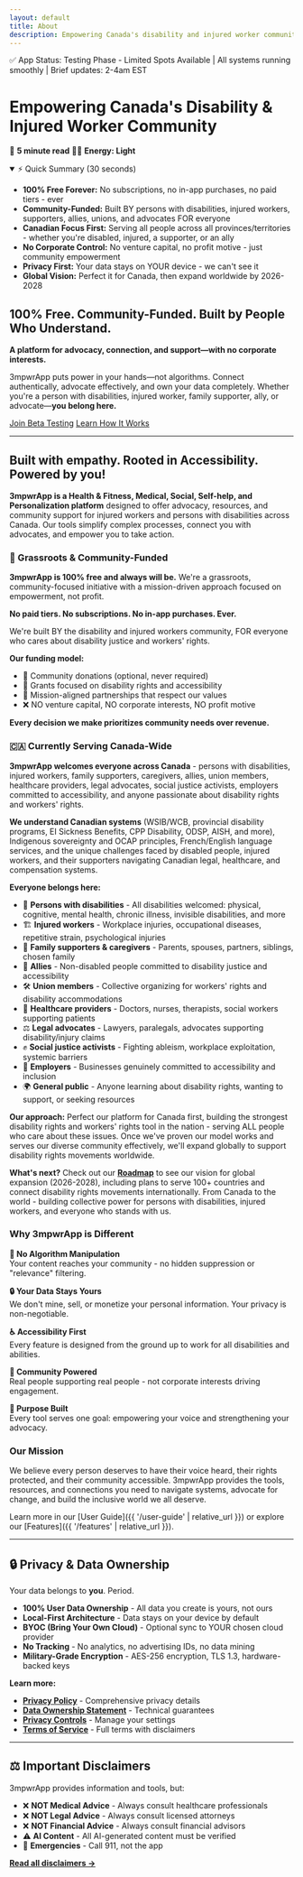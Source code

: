 ```yaml
---
layout: default
title: About
description: Empowering Canada's disability and injured worker community with 100% free advocacy tools, resources, and connection.
---
```


<div class="status-banner" role="status" aria-live="polite">
  <span class="status-indicator">✅</span> App Status: Testing Phase - Limited Spots Available | All systems running smoothly | Brief updates: 2-4am EST
</div>

# Empowering Canada's Disability & Injured Worker Community

📖 **5 minute read** 🔋🔋 **Energy: Light**

<details class="tldr-box" open>
  <summary>⚡ Quick Summary (30 seconds)</summary>
  <ul>
    <li><strong>100% Free Forever:</strong> No subscriptions, no in-app purchases, no paid tiers - ever</li>
    <li><strong>Community-Funded:</strong> Built BY persons with disabilities, injured workers, supporters, allies, unions, and advocates FOR everyone</li>
    <li><strong>Canadian Focus First:</strong> Serving all people across all provinces/territories - whether you're disabled, injured, a supporter, or an ally</li>
    <li><strong>No Corporate Control:</strong> No venture capital, no profit motive - just community empowerment</li>
    <li><strong>Privacy First:</strong> Your data stays on YOUR device - we can't see it</li>
    <li><strong>Global Vision:</strong> Perfect it for Canada, then expand worldwide by 2026-2028</li>
  </ul>
</details>

## 100% Free. Community-Funded. Built by People Who Understand.

**A platform for advocacy, connection, and support—with no corporate interests.**

3mpwrApp puts power in your hands—not algorithms. Connect authentically, advocate effectively, and own your data completely. Whether you're a person with disabilities, injured worker, family supporter, ally, or advocate—**you belong here.**

<div class="button-group">
  <a href="{{ '/beta' | relative_url }}" class="btn btn-primary">Join Beta Testing</a>
  <a href="{{ '/user-guide' | relative_url }}" class="btn btn-secondary">Learn How It Works</a>
</div>

---

## Built with empathy. Rooted in Accessibility. Powered by you!

**3mpwrApp is a Health & Fitness, Medical, Social, Self-help, and Personalization platform** designed to offer advocacy, resources, and community support for injured workers and persons with disabilities across Canada. Our tools simplify complex processes, connect you with advocates, and empower you to take action.

### 💚 Grassroots & Community-Funded

**3mpwrApp is 100% free and always will be.** We're a grassroots, community-focused initiative with a mission-driven approach focused on empowerment, not profit.

**No paid tiers. No subscriptions. No in-app purchases. Ever.**

We're built BY the disability and injured workers community, FOR everyone who cares about disability justice and workers' rights.

**Our funding model:**
- 💚 Community donations (optional, never required)
- 🤝 Grants focused on disability rights and accessibility
- 🎯 Mission-aligned partnerships that respect our values
- ❌ NO venture capital, NO corporate interests, NO profit motive

**Every decision we make prioritizes community needs over revenue.**

### 🇨🇦 Currently Serving Canada-Wide

**3mpwrApp welcomes everyone across Canada** - persons with disabilities, injured workers, family supporters, caregivers, allies, union members, healthcare providers, legal advocates, social justice activists, employers committed to accessibility, and anyone passionate about disability rights and workers' rights.

**We understand Canadian systems** (WSIB/WCB, provincial disability programs, EI Sickness Benefits, CPP Disability, ODSP, AISH, and more), Indigenous sovereignty and OCAP principles, French/English language services, and the unique challenges faced by disabled people, injured workers, and their supporters navigating Canadian legal, healthcare, and compensation systems.

**Everyone belongs here:**
- 🦽 **Persons with disabilities** - All disabilities welcomed: physical, cognitive, mental health, chronic illness, invisible disabilities, and more
- 🏗️ **Injured workers** - Workplace injuries, occupational diseases, repetitive strain, psychological injuries
- 💙 **Family supporters & caregivers** - Parents, spouses, partners, siblings, chosen family
- 🤝 **Allies** - Non-disabled people committed to disability justice and accessibility
- 🛠️ **Union members** - Collective organizing for workers' rights and disability accommodations
- 🏥 **Healthcare providers** - Doctors, nurses, therapists, social workers supporting patients
- ⚖️ **Legal advocates** - Lawyers, paralegals, advocates supporting disability/injury claims
- ✊ **Social justice activists** - Fighting ableism, workplace exploitation, systemic barriers
- 🏢 **Employers** - Businesses genuinely committed to accessibility and inclusion
- 🌍 **General public** - Anyone learning about disability rights, wanting to support, or seeking resources

**Our approach:** Perfect our platform for Canada first, building the strongest disability rights and workers' rights tool in the nation - serving ALL people who care about these issues. Once we've proven our model works and serves our diverse community effectively, we'll expand globally to support disability rights movements worldwide.

**What's next?** Check out our **[Roadmap](/roadmap/)** to see our vision for global expansion (2026-2028), including plans to serve 100+ countries and connect disability rights movements internationally. From Canada to the world - building collective power for persons with disabilities, injured workers, and everyone who stands with us.

### Why 3mpwrApp is Different

**🚫 No Algorithm Manipulation**  
Your content reaches your community - no hidden suppression or "relevance" filtering.

**🔒 Your Data Stays Yours**  
We don't mine, sell, or monetize your personal information. Your privacy is non-negotiable.

**♿ Accessibility First**  
Every feature is designed from the ground up to work for all disabilities and abilities.

**🤝 Community Powered**  
Real people supporting real people - not corporate interests driving engagement.

**🎯 Purpose Built**  
Every tool serves one goal: empowering your voice and strengthening your advocacy.

### Our Mission

We believe every person deserves to have their voice heard, their rights protected, and their community accessible. 3mpwrApp provides the tools, resources, and connections you need to navigate systems, advocate for change, and build the inclusive world we all deserve.

Learn more in our [User Guide]({{ '/user-guide' | relative_url }}) or explore our [Features]({{ '/features' | relative_url }}).

---

## 🔒 Privacy & Data Ownership

Your data belongs to **you**. Period.

- **100% User Data Ownership** - All data you create is yours, not ours
- **Local-First Architecture** - Data stays on your device by default
- **BYOC (Bring Your Own Cloud)** - Optional sync to YOUR chosen cloud provider
- **No Tracking** - No analytics, no advertising IDs, no data mining
- **Military-Grade Encryption** - AES-256 encryption, TLS 1.3, hardware-backed keys

**Learn more:**
- **[Privacy Policy](/privacy/)** - Comprehensive privacy details
- **[Data Ownership Statement](/data-ownership/)** - Technical guarantees
- **[Privacy Controls](/privacy-controls/)** - Manage your settings
- **[Terms of Service](/terms/)** - Full terms with disclaimers

---

## ⚖️ Important Disclaimers

3mpwrApp provides information and tools, but:

- ❌ **NOT Medical Advice** - Always consult healthcare professionals
- ❌ **NOT Legal Advice** - Always consult licensed attorneys
- ❌ **NOT Financial Advice** - Always consult financial advisors
- ⚠️ **AI Content** - All AI-generated content must be verified
- 🚨 **Emergencies** - Call 911, not the app

**[Read all disclaimers →](/legal/disclaimers/)**

